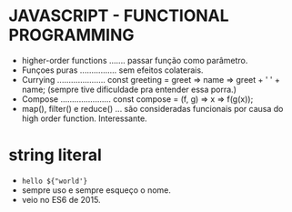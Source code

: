 # JAVASCRIPT - FUNCTIONAL PROGRAMMING
- higher-order functions ....... passar função como parâmetro.
- Funçoes puras ................ sem efeitos colaterais.
- Currying ..................... const greeting = greet => name => greet + ' ' + name; (sempre tive dificuldade pra entender essa porra.)
- Compose ...................... const compose = (f, g) => x => f(g(x));
- map(), filter() e reduce() ... são consideradas funcionais por causa do high order function. Interessante.

# string literal
- `hello ${"world'}`
- sempre uso e sempre esqueço o nome.
- veio no ES6 de 2015.